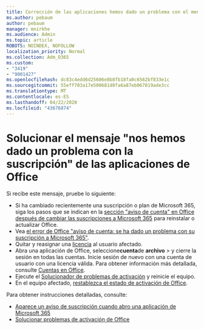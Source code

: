 ```yaml
---
title: Corrección de las aplicaciones hemos dado un problema con el mensaje de la suscripción
ms.author: pebaum
author: pebaum
manager: mnirkhe
ms.audience: Admin
ms.topic: article
ROBOTS: NOINDEX, NOFOLLOW
localization_priority: Normal
ms.collection: Adm_O365
ms.custom:
- "3419"
- "9001427"
ms.openlocfilehash: dc83c4edd6d25606e8b8fb18fa0c6562bf833e1c
ms.sourcegitcommit: 55eff703a17e500681d8fa6a87eb067019ade3cc
ms.translationtype: MT
ms.contentlocale: es-ES
ms.lasthandoff: 04/22/2020
ms.locfileid: "43676874"
---
```

# <a name="fixing-the-office-apps-weve-run-into-a-problem-with-your-subscription-message"></a>Solucionar el mensaje "nos hemos dado un problema con la suscripción" de las aplicaciones de Office

Si recibe este mensaje, pruebe lo siguiente:

- Si ha cambiado recientemente una suscripción o plan de Microsoft 365, siga los pasos que se indican en la [sección "aviso de cuenta" en Office después de cambiar las suscripciones a Microsoft 365](https://support.office.com/article/account-notice-appears-in-office-after-switching-office-365-plans-857dc33a-1efc-4ce7-ac3f-ef616314e27d) para reinstalar o actualizar Office.
- Vea [el error de Office "aviso de cuenta: se ha dado un problema con su suscripción a Microsoft 365"](https://support.office.com/article/office-error-account-notice-we-ve-run-into-a-problem-with-your-office-365-subscription-17f71ecb-f53c-4f3d-ae18-7230ca1594c1). 
- Quitar y reasignar una [licencia](https://docs.microsoft.com/office365/admin/subscriptions-and-billing/assign-licenses-to-users?view=o365-worldwide#assign-licenses-to-one-user) al usuario afectado. 
- Abra una aplicación de Office, seleccione**cuenta**de **archivo** > y cierre la sesión en todas las cuentas. Inicie sesión de nuevo con una cuenta de usuario con una licencia válida. Para obtener información más detallada, consulte [Cuentas en Office](https://support.office.com/article/628ea040-f265-49de-b986-be09c3ebf8a9).
- Ejecute el [Solucionador de problemas de activación](https://aka.ms/SARA-OfficeActivation-Alchemy) y reinicie el equipo.
- En el equipo afectado, [restablezca el estado de activación de Office](https://docs.microsoft.com/office365/troubleshoot/activation/reset-office-365-proplus-activation-state).

Para obtener instrucciones detalladas, consulte: 
- [Aparece un aviso de suscripción cuando abro una aplicación de Microsoft 365](https://support.office.com/article/4cabe32c-f594-4c0e-9191-3d3ade10cceb)
- [Solucionar problemas de activación de Office](https://support.office.com/article/0d23d3c0-c19c-4b2f-9845-5344fedc4380)